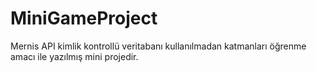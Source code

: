 # MiniGameProject
Mernis API kimlik kontrollü veritabanı kullanılmadan katmanları öğrenme amacı ile yazılmış mini projedir.
